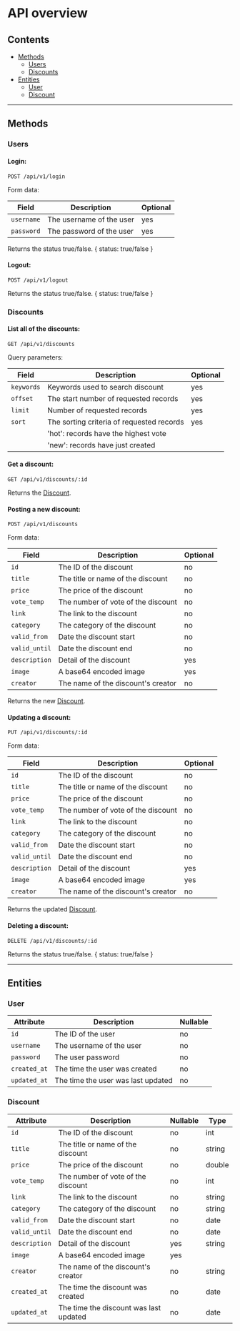 API overview
============

## Contents

- [Methods](#methods)
  - [Users](#users)
  - [Discounts](#discounts)
- [Entities](#entities)
  - [User](#user)
  - [Discount](#discount)

___

## Methods

### Users

#### Login:

    POST /api/v1/login

Form data:

| Field         | Description                       | Optional   |
| ------------- | --------------------------------- | ---------- |
| `username`    | The username of the user          | yes        |
| `password`    | The password of the user          | yes        |

Returns the status true/false.
{ status: true/false }

#### Logout:

    POST /api/v1/logout

Returns the status true/false.
{ status: true/false }

### Discounts

#### List all of the discounts:

    GET /api/v1/discounts

Query parameters:

| Field      | Description                               | Optional   |
| ---------- | ----------------------------------------- | ---------- |
| `keywords` | Keywords used to search discount          | yes        |
| `offset`   | The start number of requested records     | yes        |
| `limit`    | Number of requested records               | yes        |
| `sort`     | The sorting criteria of requested records | yes        |
|            | 'hot': records have the highest vote      |            |
|            | 'new': records have just created          |            |

#### Get a discount:
    GET /api/v1/discounts/:id

Returns the [Discount](#discount).

#### Posting a new discount:
    POST /api/v1/discounts

Form data:

| Field         | Description                       | Optional |
| ------------- | --------------------------------- | -------- |
| `id`          | The ID of the discount            | no       |
| `title`       | The title or name of the discount | no       |
| `price`       | The price of the discount         | no       |
| `vote_temp`   | The number of vote of the discount| no       |
| `link`        | The link to the discount          | no       |
| `category`    | The category of the discount      | no       |
| `valid_from`  | Date the discount start           | no       |
| `valid_until` | Date the discount end             | no       |
| `description` | Detail of the discount            | yes      |
| `image`       | A base64 encoded image            | yes      |
| `creator`     | The name of the discount's creator| no       |

Returns the new [Discount](#discount).

#### Updating a discount:
    PUT /api/v1/discounts/:id

Form data:

| Field         | Description                       | Optional |
| ------------- | --------------------------------- | -------- |
| `id`          | The ID of the discount            | no       |
| `title`       | The title or name of the discount | no       |
| `price`       | The price of the discount         | no       |
| `vote_temp`   | The number of vote of the discount| no       |
| `link`        | The link to the discount          | no       |
| `category`    | The category of the discount      | no       |
| `valid_from`  | Date the discount start           | no       |
| `valid_until` | Date the discount end             | no       |
| `description` | Detail of the discount            | yes      |
| `image`       | A base64 encoded image            | yes      |
| `creator`     | The name of the discount's creator| no       |

Returns the updated [Discount](#discount).

#### Deleting a discount:
    DELETE /api/v1/discounts/:id

Returns the status true/false.
{ status: true/false }

___

## Entities

### User

| Attribute                | Description                                                                        | Nullable |
| ------------------------ | ---------------------------------------------------------------------------------- | -------- |
| `id`                     | The ID of the user                                                                 | no       |
| `username`               | The username of the user                                                           | no       |
| `password`               | The user password                                                                  | no       |
| `created_at`             | The time the user was created                                                      | no       |
| `updated_at`             | The time the user was last updated                                                 | no       |

### Discount

| Attribute                | Description                            | Nullable | Type    |
| ------------------------ | -------------------------------------- | -------- | ------- |
| `id`                     | The ID of the discount                 | no       | int     |
| `title`                  | The title or name of the discount      | no       | string  |
| `price`                  | The price of the discount              | no       | double  |
| `vote_temp`              | The number of vote of the discount     | no       | int     |
| `link`                   | The link to the discount               | no       | string  |
| `category`               | The category of the discount           | no       | string  |
| `valid_from`             | Date the discount start                | no       | date    |
| `valid_until`            | Date the discount end                  | no       | date    |
| `description`            | Detail of the discount                 | yes      | string  |
| `image`                  | A base64 encoded image                 | yes      |         |
| `creator`                | The name of the discount's creator     | no       | string  |
| `created_at`             | The time the discount was created      | no       | date    |
| `updated_at`             | The time the discount was last updated | no       | date    |
